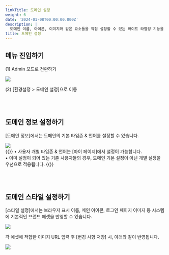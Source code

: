 ```yaml
---
linkTitle: 도메인 설정
weight: 6
date: '2024-01-08T00:00:00.000Z'
description: |
  도메인 이름, 아이콘, 이미지와 같은 요소들을 직접 설정할 수 있는 화이트 라벨링 기능을 제공합니다.
title: 도메인 설정
---
```


## 메뉴 진입하기

(1) Admin 모드로 전환하기

![](/guides/admin/admin_mode/admin-mode-01-ko.png)

(2) \[환경설정 > 도메인 설정]으로 이동

<br> <br>

## 도메인 정보 설정하기

\[도메인 정보]에서는 도메인의 기본 타임존 & 언어를 설정할 수 있습니다.

![](/guides/admin/domain_settings/domain-information-ko.png)\
{{<alert>}}
• 사용자 개별 타임존 & 언어는 \[마이 페이지]에서 설정이 가능합니다. \
• 이미 설정이 되어 있는 기존 사용자들의 경우, 도메인 기본 설정이 아닌 개별 설정을 우선으로 적용됩니다.
{{</alert>}}

<br> <br>

## 도메인 스타일 설정하기

\[스타일 설정]에서는 브라우저 표시 이름, 메인 아이콘, 로그인 페이지 이미지 등 시스템에 기본적인 브랜드 에셋을 반영할 수 있습니다.

![](/guides/admin/domain_settings/domain-appearance-01-ko.png)

각 에셋에 적합한 이미지 URL 입력 후 \[변경 사항 저장] 시, 아래와 같이 반영됩니다.

![](/guides/admin/domain_settings/domain-settings-04-03.png)
